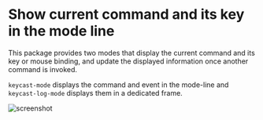 Show current command and its key in the mode line
=================================================

This package provides two modes that display the current command
and its key or mouse binding, and update the displayed information
once another command is invoked.

`keycast-mode` displays the command and event in the mode-line and
`keycast-log-mode` displays them in a dedicated frame.

![screenshot](http://readme.emacsair.me/keycast.png)
